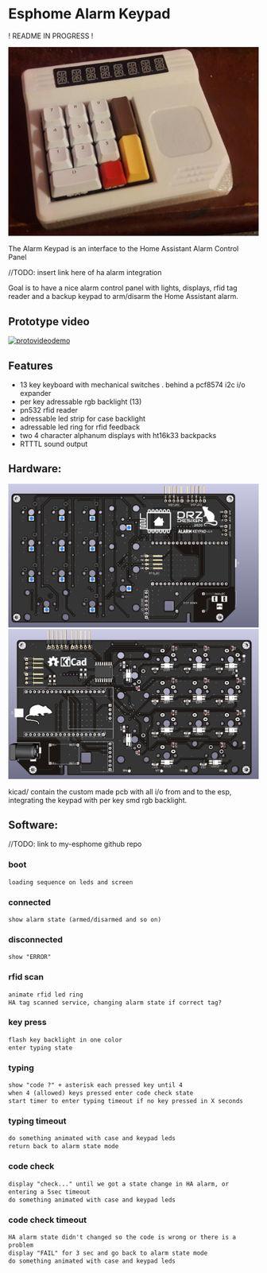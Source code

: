 
# Esphome Alarm Keypad

! README IN PROGRESS !

![Alarm Keypad Picture](pictures/2021-01-27_23-36-26.png)

The Alarm Keypad is an interface to the Home Assistant Alarm Control Panel

//TODO: insert link here of ha alarm integration

Goal is to have a nice alarm control panel with lights, displays, rfid tag reader and a backup keypad to arm/disarm the Home Assistant alarm.

## Prototype video

[![protovideodemo](http://img.youtube.com/vi/kQHlJRchfG0/0.jpg)](http://www.youtube.com/watch?v=kQHlJRchfG0 "prototype working with all features !")

## Features

- 13 key keyboard with mechanical switches . behind a pcf8574 i2c i/o expander
- per key adressable rgb backlight (13)
- pn532 rfid reader
- adressable led strip for case backlight
- adressable led ring for rfid feedback
- two 4 character alphanum displays with ht16k33 backpacks
- RTTTL sound output

## Hardware:

![pcb front](renders/pcb_front.png)
![pcb_back](renders/pcb_back.png)

kicad/ contain the custom made pcb with all i/o from and to the esp, integrating the keypad with per key smd rgb backlight.

## Software:

//TODO: link to my-esphome github repo

### boot

    loading sequence on leds and screen

### connected

    show alarm state (armed/disarmed and so on)

### disconnected

    show "ERROR"

### rfid scan

    animate rfid led ring
    HA tag scanned service, changing alarm state if correct tag?

### key press

    flash key backlight in one color
    enter typing state

### typing

    show "code ?" + asterisk each pressed key until 4
    when 4 (allowed) keys pressed enter code check state
    start timer to enter typing timeout if no key pressed in X seconds

### typing timeout

    do something animated with case and keypad leds
    return back to alarm state mode

### code check

    display "check..." until we got a state change in HA alarm, or entering a 5sec timeout
    do something animated with case and keypad leds
### code check timeout

    HA alarm state didn't changed so the code is wrong or there is a problem
    display "FAIL" for 3 sec and go back to alarm state mode
    do something animated with case and keypad leds
